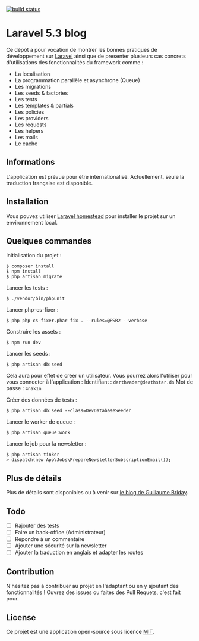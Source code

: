 [![build status](https://gitlab.com/guillaumebriday/laravel-blog/badges/master/build.svg)](https://gitlab.com/guillaumebriday/laravel-blog/commits/master)

# Laravel 5.3 blog

Ce dépôt a pour vocation de montrer les bonnes pratiques de développement sur [Laravel](http://laravel.com/) ainsi que de presenter plusieurs cas concrets d'utilisations des fonctionnalités du framework comme :

- La localisation
- La programmation parallèle et asynchrone (Queue)
- Les migrations
- Les seeds & factories
- Les tests
- Les templates & partials
- Les policies
- Les providers
- Les requests
- Les helpers
- Les mails
- Le cache

## Informations

L'application est prévue pour être internationalisé. Actuellement, seule la traduction française est disponible.

## Installation

Vous pouvez utiliser [Laravel homestead](https://laravel.com/docs/5.3/homestead) pour installer le projet sur un environnement local.

## Quelques commandes

Initialisation du projet :
```
$ composer install
$ npm install
$ php artisan migrate
```

Lancer les tests :
```
$ ./vendor/bin/phpunit
```

Lancer php-cs-fixer :
```
$ php php-cs-fixer.phar fix . --rules=@PSR2 --verbose
```

Construire les assets :
```
$ npm run dev
```

Lancer les seeds :
```
$ php artisan db:seed
```

Cela aura pour effet de créer un utilisateur. Vous pourrez alors l'utiliser pour vous connecter à l'application :
Identifiant : ```darthvader@deathstar.ds```
Mot de passe : ```4nak1n```

Créer des données de tests :
```
$ php artisan db:seed --class=DevDatabaseSeeder
```

Lancer le worker de queue :
```
$ php artisan queue:work
```

Lancer le job pour la newsletter :
```
$ php artisan tinker
> dispatch(new App\Jobs\PrepareNewsletterSubscriptionEmail());
```

## Plus de détails

Plus de détails sont disponibles ou à venir sur [le blog de Guillaume Briday](https://blog.guillaumebriday.fr).

## Todo

- [ ] Rajouter des tests
- [ ] Faire un back-office (Administrateur)
- [ ] Répondre à un commentaire
- [ ] Ajouter une sécurité sur la newsletter
- [ ] Ajouter la traduction en anglais et adapter les routes

## Contribution

N'hésitez pas à contribuer au projet en l'adaptant ou en y ajoutant des fonctionnalités ! Ouvrez des issues ou faites des Pull Requets, c'est fait pour.

## License

Ce projet est une application open-source sous licence [MIT](http://opensource.org/licenses/MIT).
